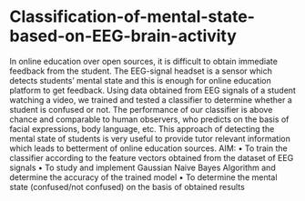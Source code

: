 # Classification-of-mental-state-based-on-EEG-brain-activity

In online education over open sources, it is difficult to obtain immediate feedback from the student. The EEG-signal headset is a sensor which detects students’ mental state and this is enough for online education platform to get feedback. Using data obtained from EEG signals of a student watching a video, we trained and tested a classifier to determine whether a student is confused or not. The performance of our classifier is above chance and comparable to human observers, who predicts on the basis of facial expressions, body language, etc.
This approach of detecting the mental state of students is very useful to provide tutor relevant information which leads to betterment of online education sources. 
AIM:
•	To train the classifier according to the feature vectors obtained from the dataset of EEG signals
•	To study and implement Gaussian Naive Bayes Algorithm and determine the accuracy of the trained model
•	To determine the mental state (confused/not confused) on the basis of obtained results
